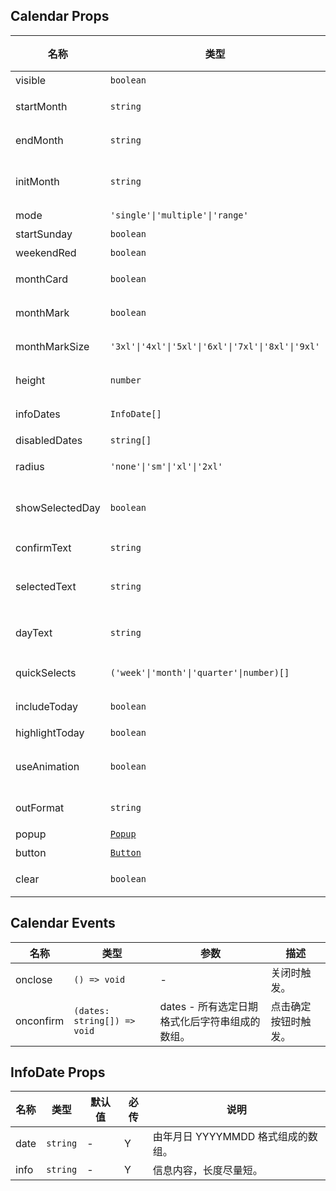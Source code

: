 ## Calendar Props

| 名称            | 类型                                                          | 默认值                               | 必传 | 说明                                         |
| --------------- | ------------------------------------------------------------- | ------------------------------------ | ---- | -------------------------------------------- |
| visible         | `boolean`                                                     | `false`                              | N    | 是否显示。                                   |
| startMonth      | `string`                                                      | 当前月份前第 6 个月                  | N    | 开始月份，格式为 YYYYMM。                    |
| endMonth        | `string`                                                      | 当前月份后第 6 个月                  | N    | 结束月份，格式为 YYYYMM。                    |
| initMonth       | `string`                                                      | 当前月份                             | N    | 初始化时显示月份，格式为 YYYYMM。            |
| mode            | `'single'\|'multiple'\|'range'`                               | `'single'`                           | N    | 选择模式。                                   |
| startSunday     | `boolean`                                                     | `false`                              | N    | 是否从周日开始。                             |
| weekendRed      | `boolean`                                                     | `false`                              | N    | 是否周末红色。                               |
| monthCard       | `boolean`                                                     | `true`                               | N    | 月数据是否使用卡片样式。                     |
| monthMark       | `boolean`                                                     | `false`                              | N    | 是否显示月份水印。                           |
| monthMarkSize   | `'3xl'\|'4xl'\|'5xl'\|'6xl'\|'7xl'\|'8xl'\|'9xl'`             | `'7xl'`                              | N    | 月份水印文字大小。                           |
| height          | `number`                                                      | `50`                                 | N    | 显示高度占页面高度百分比。                   |
| infoDates       | `InfoDate[]`                                                  | `[]`                                 | N    | 需要显示信息的日期。                         |
| disabledDates   | `string[]`                                                    | `[]`                                 | N    | 不可选的日期。                               |
| radius          | `'none'\|'sm'\|'xl'\|'2xl'`                                   | `'xl'`                               | N    | 选定日期的圆角风格。                         |
| showSelectedDay | `boolean`                                                     | `true`                               | N    | 多选和范围选择时确定按钮是否显示已选天数。   |
| confirmText     | `string`                                                      | 当前语言的 calendarLang.confirmText  | N    | 确定按钮文案。                               |
| selectedText    | `string`                                                      | 当前语言的 calendarLang.selectedText | N    | showSelectedDay 为 true 时确定按钮部分文案。 |
| dayText         | `string`                                                      | 当前语言的 calendarLang.dayText      | N    | showSelectedDay 为 true 时确定按钮部分文案。 |
| quickSelects    | `('week'\|'month'\|'quarter'\|number)[]`                      | `[]`                                 | N    | 快捷选择配置参数。                           |
| includeToday    | `boolean`                                                     | `false`                              | N    | 快速选择天数时是否包含今天。                 |
| highlightToday  | `boolean`                                                     | `true`                               | N    | 是否高亮今天。                               |
| useAnimation    | `boolean`                                                     | `true`                               | N    | 自动滚动到指定月份时是否使用动画。           |
| outFormat       | `string`                                                      | `'YMD'`                              | N    | 返回日期数据格式。                           |
| popup           | [`Popup`](https://stdf.design/#/components?nav=popup&tab=1)   | `{}`                                 | N    | 弹出层参数。                                 |
| button          | [`Button`](https://stdf.design/#/components?nav=button&tab=1) | `{}`                                 | N    | 确定按钮参数。                               |
| clear           | `boolean`                                                     | `true`                               | N    | 关闭时是否清空已选日期。                     |

## Calendar Events

| 名称      | 类型                        | 参数                                           | 描述                 |
| --------- | --------------------------- | ---------------------------------------------- | -------------------- |
| onclose   | `() => void`                | -                                              | 关闭时触发。         |
| onconfirm | `(dates: string[]) => void` | dates - 所有选定日期格式化后字符串组成的数组。 | 点击确定按钮时触发。 |

## InfoDate Props

| 名称 | 类型     | 默认值 | 必传 | 说明                               |
| ---- | -------- | ------ | ---- | ---------------------------------- |
| date | `string` | -      | Y    | 由年月日 YYYYMMDD 格式组成的数组。 |
| info | `string` | -      | Y    | 信息内容，长度尽量短。             |
